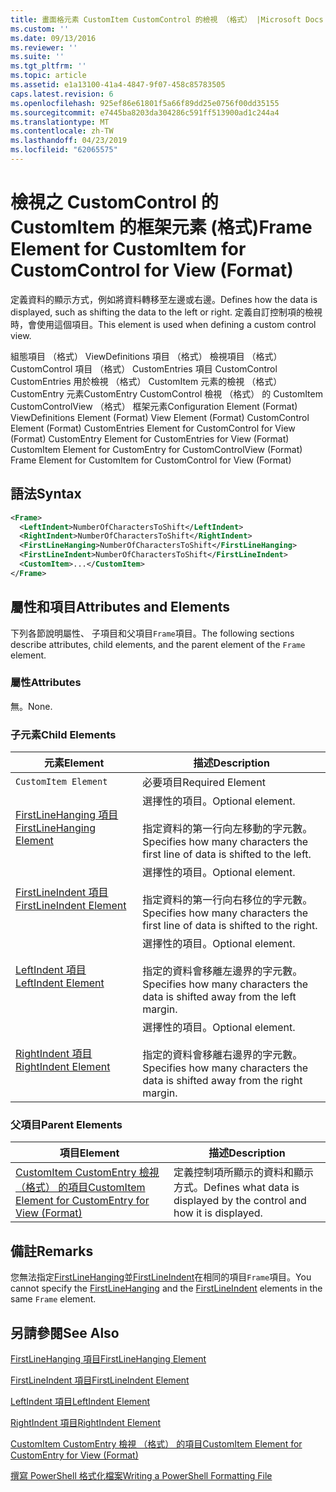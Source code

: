 ```yaml
---
title: 畫面格元素 CustomItem CustomControl 的檢視 （格式） |Microsoft Docs
ms.custom: ''
ms.date: 09/13/2016
ms.reviewer: ''
ms.suite: ''
ms.tgt_pltfrm: ''
ms.topic: article
ms.assetid: e1a13100-41a4-4847-9f07-458c85783505
caps.latest.revision: 6
ms.openlocfilehash: 925ef86e61801f5a66f89dd25e0756f00dd35155
ms.sourcegitcommit: e7445ba8203da304286c591ff513900ad1c244a4
ms.translationtype: MT
ms.contentlocale: zh-TW
ms.lasthandoff: 04/23/2019
ms.locfileid: "62065575"
---
```

# <a name="frame-element-for-customitem-for-customcontrol-for-view-format"></a><span data-ttu-id="76469-102">檢視之 CustomControl 的 CustomItem 的框架元素 (格式)</span><span class="sxs-lookup"><span data-stu-id="76469-102">Frame Element for CustomItem for CustomControl for View (Format)</span></span>

<span data-ttu-id="76469-103">定義資料的顯示方式，例如將資料轉移至左邊或右邊。</span><span class="sxs-lookup"><span data-stu-id="76469-103">Defines how the data is displayed, such as shifting the data to the left or right.</span></span> <span data-ttu-id="76469-104">定義自訂控制項的檢視時，會使用這個項目。</span><span class="sxs-lookup"><span data-stu-id="76469-104">This element is used when defining a custom control view.</span></span>

<span data-ttu-id="76469-105">組態項目 （格式） ViewDefinitions 項目 （格式） 檢視項目 （格式） CustomControl 項目 （格式） CustomEntries 項目 CustomControl CustomEntries 用於檢視 （格式） CustomItem 元素的檢視 （格式） CustomEntry 元素CustomEntry CustomControl 檢視 （格式） 的 CustomItem CustomControlView （格式） 框架元素</span><span class="sxs-lookup"><span data-stu-id="76469-105">Configuration Element (Format) ViewDefinitions Element (Format) View Element (Format) CustomControl Element (Format) CustomEntries Element for CustomControl for View (Format) CustomEntry Element for CustomEntries for View (Format) CustomItem Element for CustomEntry for CustomControlView (Format) Frame Element for CustomItem for CustomControl for View (Format)</span></span>

## <a name="syntax"></a><span data-ttu-id="76469-106">語法</span><span class="sxs-lookup"><span data-stu-id="76469-106">Syntax</span></span>

```xml
<Frame>
  <LeftIndent>NumberOfCharactersToShift</LeftIndent>
  <RightIndent>NumberOfCharactersToShift</RightIndent>
  <FirstLineHanging>NumberOfCharactersToShift</FirstLineHanging>
  <FirstLineIndent>NumberOfCharactersToShift</FirstLineIndent>
  <CustomItem>...</CustomItem>
</Frame>
```

## <a name="attributes-and-elements"></a><span data-ttu-id="76469-107">屬性和項目</span><span class="sxs-lookup"><span data-stu-id="76469-107">Attributes and Elements</span></span>

<span data-ttu-id="76469-108">下列各節說明屬性、 子項目和父項目`Frame`項目。</span><span class="sxs-lookup"><span data-stu-id="76469-108">The following sections describe attributes, child elements, and the parent element of the `Frame` element.</span></span>

### <a name="attributes"></a><span data-ttu-id="76469-109">屬性</span><span class="sxs-lookup"><span data-stu-id="76469-109">Attributes</span></span>

<span data-ttu-id="76469-110">無。</span><span class="sxs-lookup"><span data-stu-id="76469-110">None.</span></span>

### <a name="child-elements"></a><span data-ttu-id="76469-111">子元素</span><span class="sxs-lookup"><span data-stu-id="76469-111">Child Elements</span></span>

|<span data-ttu-id="76469-112">元素</span><span class="sxs-lookup"><span data-stu-id="76469-112">Element</span></span>|<span data-ttu-id="76469-113">描述</span><span class="sxs-lookup"><span data-stu-id="76469-113">Description</span></span>|
|-------------|-----------------|
|`CustomItem Element`|<span data-ttu-id="76469-114">必要項目</span><span class="sxs-lookup"><span data-stu-id="76469-114">Required Element</span></span>|
|[<span data-ttu-id="76469-115">FirstLineHanging 項目</span><span class="sxs-lookup"><span data-stu-id="76469-115">FirstLineHanging Element</span></span>](./firstlinehanging-element-for-frame-for-customcontrol-for-view-format.md)|<span data-ttu-id="76469-116">選擇性的項目。</span><span class="sxs-lookup"><span data-stu-id="76469-116">Optional element.</span></span><br /><br /> <span data-ttu-id="76469-117">指定資料的第一行向左移動的字元數。</span><span class="sxs-lookup"><span data-stu-id="76469-117">Specifies how many characters the first line of data is shifted to the left.</span></span>|
|[<span data-ttu-id="76469-118">FirstLineIndent 項目</span><span class="sxs-lookup"><span data-stu-id="76469-118">FirstLineIndent Element</span></span>](./firstlineindent-element-for-frame-for-customcontrol-for-view-format.md)|<span data-ttu-id="76469-119">選擇性的項目。</span><span class="sxs-lookup"><span data-stu-id="76469-119">Optional element.</span></span><br /><br /> <span data-ttu-id="76469-120">指定資料的第一行向右移位的字元數。</span><span class="sxs-lookup"><span data-stu-id="76469-120">Specifies how many characters the first line of data is shifted to the right.</span></span>|
|[<span data-ttu-id="76469-121">LeftIndent 項目</span><span class="sxs-lookup"><span data-stu-id="76469-121">LeftIndent Element</span></span>](./leftindent-element-for-frame-for-customcontrol-for-view-format.md)|<span data-ttu-id="76469-122">選擇性的項目。</span><span class="sxs-lookup"><span data-stu-id="76469-122">Optional element.</span></span><br /><br /> <span data-ttu-id="76469-123">指定的資料會移離左邊界的字元數。</span><span class="sxs-lookup"><span data-stu-id="76469-123">Specifies how many characters the data is shifted away from the left margin.</span></span>|
|[<span data-ttu-id="76469-124">RightIndent 項目</span><span class="sxs-lookup"><span data-stu-id="76469-124">RightIndent Element</span></span>](./rightindent-element-for-frame-for-customcontrol-for-view-format.md)|<span data-ttu-id="76469-125">選擇性的項目。</span><span class="sxs-lookup"><span data-stu-id="76469-125">Optional element.</span></span><br /><br /> <span data-ttu-id="76469-126">指定的資料會移離右邊界的字元數。</span><span class="sxs-lookup"><span data-stu-id="76469-126">Specifies how many characters the data is shifted away from the right margin.</span></span>|

### <a name="parent-elements"></a><span data-ttu-id="76469-127">父項目</span><span class="sxs-lookup"><span data-stu-id="76469-127">Parent Elements</span></span>

|<span data-ttu-id="76469-128">項目</span><span class="sxs-lookup"><span data-stu-id="76469-128">Element</span></span>|<span data-ttu-id="76469-129">描述</span><span class="sxs-lookup"><span data-stu-id="76469-129">Description</span></span>|
|-------------|-----------------|
|[<span data-ttu-id="76469-130">CustomItem CustomEntry 檢視 （格式） 的項目</span><span class="sxs-lookup"><span data-stu-id="76469-130">CustomItem Element for CustomEntry for View (Format)</span></span>](./customitem-element-for-customentry-for-customcontrol-for-view-format.md)|<span data-ttu-id="76469-131">定義控制項所顯示的資料和顯示方式。</span><span class="sxs-lookup"><span data-stu-id="76469-131">Defines what data is displayed by the control and how it is displayed.</span></span>|

## <a name="remarks"></a><span data-ttu-id="76469-132">備註</span><span class="sxs-lookup"><span data-stu-id="76469-132">Remarks</span></span>

<span data-ttu-id="76469-133">您無法指定[FirstLineHanging](./firstlinehanging-element-for-frame-for-customcontrol-for-view-format.md)並[FirstLineIndent](./firstlineindent-element-for-frame-for-customcontrol-for-view-format.md)在相同的項目`Frame`項目。</span><span class="sxs-lookup"><span data-stu-id="76469-133">You cannot specify the [FirstLineHanging](./firstlinehanging-element-for-frame-for-customcontrol-for-view-format.md) and the [FirstLineIndent](./firstlineindent-element-for-frame-for-customcontrol-for-view-format.md) elements in the same `Frame` element.</span></span>

## <a name="see-also"></a><span data-ttu-id="76469-134">另請參閱</span><span class="sxs-lookup"><span data-stu-id="76469-134">See Also</span></span>

[<span data-ttu-id="76469-135">FirstLineHanging 項目</span><span class="sxs-lookup"><span data-stu-id="76469-135">FirstLineHanging Element</span></span>](./firstlinehanging-element-for-frame-for-customcontrol-for-view-format.md)

[<span data-ttu-id="76469-136">FirstLineIndent 項目</span><span class="sxs-lookup"><span data-stu-id="76469-136">FirstLineIndent Element</span></span>](./firstlineindent-element-for-frame-for-customcontrol-for-view-format.md)

[<span data-ttu-id="76469-137">LeftIndent 項目</span><span class="sxs-lookup"><span data-stu-id="76469-137">LeftIndent Element</span></span>](./leftindent-element-for-frame-for-customcontrol-for-view-format.md)

[<span data-ttu-id="76469-138">RightIndent 項目</span><span class="sxs-lookup"><span data-stu-id="76469-138">RightIndent Element</span></span>](./rightindent-element-for-frame-for-customcontrol-for-view-format.md)

[<span data-ttu-id="76469-139">CustomItem CustomEntry 檢視 （格式） 的項目</span><span class="sxs-lookup"><span data-stu-id="76469-139">CustomItem Element for CustomEntry for View (Format)</span></span>](./customitem-element-for-customentry-for-customcontrol-for-view-format.md)

[<span data-ttu-id="76469-140">撰寫 PowerShell 格式化檔案</span><span class="sxs-lookup"><span data-stu-id="76469-140">Writing a PowerShell Formatting File</span></span>](./writing-a-powershell-formatting-file.md)
